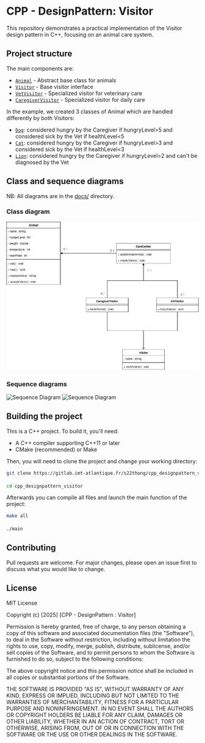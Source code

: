 # CPP - DesignPattern: Visitor

This repository demonstrates a practical implementation of the Visitor design pattern in C++, focusing on an animal care system.

## Project structure

The main components are:

- [`Animal`](animal.h) - Abstract base class for animals
- [`Visitor`](visitor.h) - Base visitor interface
- [`VetVisitor`](VetVisitor.h) - Specialized visitor for veterinary care
- [`CaregiverVisitor`](CaregiverVisitor.h) - Specialized visitor for daily care

In the example, we created 3 classes of Animal which are handled differently by both Visitors:

- [`Dog`](dog.h): considered hungry by the Caregiver if hungryLevel>5 and considered sick by the Vet if healthLevel<5
- [`Cat`](cat.h): considered hungry by the Caregiver if hungryLevel>3 and considered sick by the Vet if healthLevel<3
- [`Lion`](lion.h): considered hungry by the Caregiver if hungryLevel>2 and can't be diagnosed by the Vet

## Class and sequence diagrams

NB: All diagrams are in the [docs/](docs/) directory.

### Class diagram

![Class Diagram](docs/DiagrammeDeClasse.png)

### Sequence diagrams

![Sequence Diagram](sequence.jpg) 
![Sequence Diagram](Sans_titre.jpg)

## Building the project

This is a C++ project. To build it, you'll need:

- A C++ compiler supporting C++11 or later
- CMake (recommended) or Make

Then, you will need to clone the project and change your working directory:

```bash
git clone https://gitlab.imt-atlantique.fr/s22thong/cpp_designpattern_visitor.git

cd cpp_designpattern_visitor
```

Afterwards you can compile all files and launch the main function of the project:

```bash
make all

./main
```

## Contributing

Pull requests are welcome. For major changes, please open an issue first
to discuss what you would like to change.

## License

MIT License

Copyright (c) [2025] [CPP - DesignPattern : Visitor]

Permission is hereby granted, free of charge, to any person obtaining a copy
of this software and associated documentation files (the "Software"), to deal
in the Software without restriction, including without limitation the rights
to use, copy, modify, merge, publish, distribute, sublicense, and/or sell
copies of the Software, and to permit persons to whom the Software is
furnished to do so, subject to the following conditions:

The above copyright notice and this permission notice shall be included in all
copies or substantial portions of the Software.

THE SOFTWARE IS PROVIDED "AS IS", WITHOUT WARRANTY OF ANY KIND, EXPRESS OR
IMPLIED, INCLUDING BUT NOT LIMITED TO THE WARRANTIES OF MERCHANTABILITY,
FITNESS FOR A PARTICULAR PURPOSE AND NONINFRINGEMENT. IN NO EVENT SHALL THE
AUTHORS OR COPYRIGHT HOLDERS BE LIABLE FOR ANY CLAIM, DAMAGES OR OTHER
LIABILITY, WHETHER IN AN ACTION OF CONTRACT, TORT OR OTHERWISE, ARISING FROM,
OUT OF OR IN CONNECTION WITH THE SOFTWARE OR THE USE OR OTHER DEALINGS IN THE
SOFTWARE.

